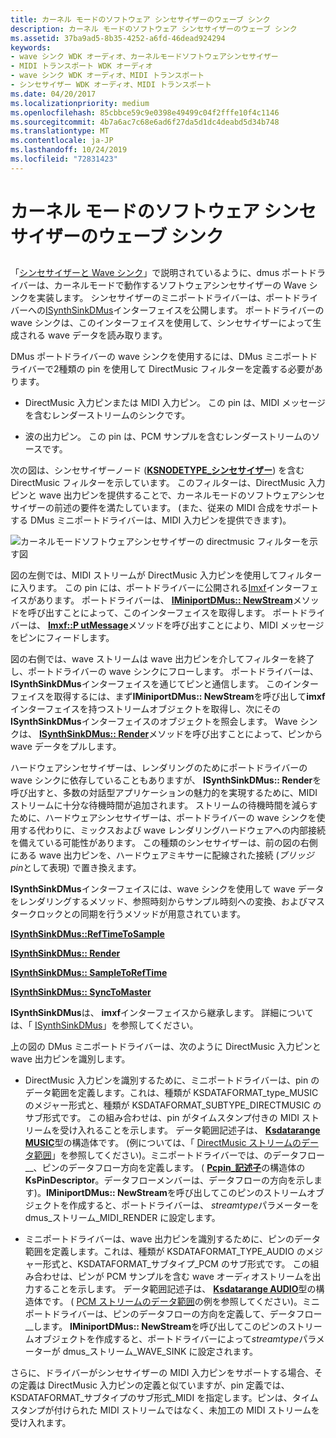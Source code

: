 ```yaml
---
title: カーネル モードのソフトウェア シンセサイザーのウェーブ シンク
description: カーネル モードのソフトウェア シンセサイザーのウェーブ シンク
ms.assetid: 37ba9ad5-8b35-4252-a6fd-46dead924294
keywords:
- wave シンク WDK オーディオ、カーネルモードソフトウェアシンセサイザー
- MIDI トランスポート WDK オーディオ
- wave シンク WDK オーディオ、MIDI トランスポート
- シンセサイザー WDK オーディオ、MIDI トランスポート
ms.date: 04/20/2017
ms.localizationpriority: medium
ms.openlocfilehash: 85cbbce59c9e0398e49499c04f2fffe10f4c1146
ms.sourcegitcommit: 4b7a6ac7c68e6ad6f27da5d1dc4deabd5d34b748
ms.translationtype: MT
ms.contentlocale: ja-JP
ms.lasthandoff: 10/24/2019
ms.locfileid: "72831423"
---
```

# <a name="a-wave-sink-for-kernel-mode-software-synthesizers"></a>カーネル モードのソフトウェア シンセサイザーのウェーブ シンク


## <span id="a_wave_sink_for_kernel_mode_software_synthesizers"></span><span id="A_WAVE_SINK_FOR_KERNEL_MODE_SOFTWARE_SYNTHESIZERS"></span>


「[シンセサイザーと Wave シンク](synthesizers-and-wave-sinks.md)」で説明されているように、dmus ポートドライバーは、カーネルモードで動作するソフトウェアシンセサイザーの Wave シンクを実装します。 シンセサイザーのミニポートドライバーは、ポートドライバーへの[ISynthSinkDMus](https://docs.microsoft.com/windows-hardware/drivers/ddi/dmusicks/nn-dmusicks-isynthsinkdmus)インターフェイスを公開します。 ポートドライバーの wave シンクは、このインターフェイスを使用して、シンセサイザーによって生成される wave データを読み取ります。

DMus ポートドライバーの wave シンクを使用するには、DMus ミニポートドライバーで2種類の pin を使用して DirectMusic フィルターを定義する必要があります。

-   DirectMusic 入力ピンまたは MIDI 入力ピン。 この pin は、MIDI メッセージを含むレンダーストリームのシンクです。

-   波の出力ピン。 この pin は、PCM サンプルを含むレンダーストリームのソースです。

次の図は、シンセサイザーノード ([**KSNODETYPE\_シンセサイザー**](https://docs.microsoft.com/windows-hardware/drivers/audio/ksnodetype-synthesizer)) を含む DirectMusic フィルターを示しています。 このフィルターは、DirectMusic 入力ピンと wave 出力ピンを提供することで、カーネルモードのソフトウェアシンセサイザーの前述の要件を満たしています。 (また、従来の MIDI 合成をサポートする DMus ミニポートドライバーは、MIDI 入力ピンを提供できます)。

![カーネルモードソフトウェアシンセサイザーの directmusic フィルターを示す図](images/wavesink.png)

図の左側では、MIDI ストリームが DirectMusic 入力ピンを使用してフィルターに入ります。 この pin には、ポートドライバーに公開される[Imxf](https://docs.microsoft.com/windows-hardware/drivers/ddi/dmusicks/nn-dmusicks-imxf)インターフェイスがあります。 ポートドライバーは、 [**IMiniportDMus:: NewStream**](https://docs.microsoft.com/windows-hardware/drivers/ddi/dmusicks/nf-dmusicks-iminiportdmus-newstream)メソッドを呼び出すことによって、このインターフェイスを取得します。 ポートドライバーは、 [**Imxf::P utMessage**](https://docs.microsoft.com/windows-hardware/drivers/ddi/dmusicks/nf-dmusicks-imxf-putmessage)メソッドを呼び出すことにより、MIDI メッセージをピンにフィードします。

図の右側では、wave ストリームは wave 出力ピンを介してフィルターを終了し、ポートドライバーの wave シンクにフローします。 ポートドライバーは、 **ISynthSinkDMus**インターフェイスを通じてピンと通信します。 このインターフェイスを取得するには、まず**IMiniportDMus:: NewStream**を呼び出して**imxf**インターフェイスを持つストリームオブジェクトを取得し、次にその**ISynthSinkDMus**インターフェイスのオブジェクトを照会します。 Wave シンクは、 [**ISynthSinkDMus:: Render**](https://docs.microsoft.com/windows-hardware/drivers/ddi/dmusicks/nf-dmusicks-isynthsinkdmus-render)メソッドを呼び出すことによって、ピンから wave データをプルします。

ハードウェアシンセサイザーは、レンダリングのためにポートドライバーの wave シンクに依存していることもありますが、 **ISynthSinkDMus:: Render**を呼び出すと、多数の対話型アプリケーションの魅力的を実現するために、MIDI ストリームに十分な待機時間が追加されます。 ストリームの待機時間を減らすために、ハードウェアシンセサイザーは、ポートドライバーの wave シンクを使用する代わりに、ミックスおよび wave レンダリングハードウェアへの内部接続を備えている可能性があります。 この種類のシンセサイザーは、前の図の右側にある wave 出力ピンを、ハードウェアミキサーに配線された接続 (*ブリッジ pin*として表現) で置き換えます。

**ISynthSinkDMus**インターフェイスには、wave シンクを使用して wave データをレンダリングするメソッド、参照時刻からサンプル時刻への変換、およびマスタークロックとの同期を行うメソッドが用意されています。

[**ISynthSinkDMus::RefTimeToSample**](https://docs.microsoft.com/windows-hardware/drivers/ddi/dmusicks/nf-dmusicks-isynthsinkdmus-reftimetosample)

[**ISynthSinkDMus:: Render**](https://docs.microsoft.com/windows-hardware/drivers/ddi/dmusicks/nf-dmusicks-isynthsinkdmus-render)

[**ISynthSinkDMus:: SampleToRefTime**](https://docs.microsoft.com/windows-hardware/drivers/ddi/dmusicks/nf-dmusicks-isynthsinkdmus-sampletoreftime)

[**ISynthSinkDMus:: SyncToMaster**](https://docs.microsoft.com/windows-hardware/drivers/ddi/dmusicks/nf-dmusicks-isynthsinkdmus-synctomaster)

**ISynthSinkDMus**は、 **imxf**インターフェイスから継承します。 詳細については、「 [ISynthSinkDMus](https://docs.microsoft.com/windows-hardware/drivers/ddi/dmusicks/nn-dmusicks-isynthsinkdmus)」を参照してください。

上の図の DMus ミニポートドライバーは、次のように DirectMusic 入力ピンと wave 出力ピンを識別します。

-   DirectMusic 入力ピンを識別するために、ミニポートドライバーは、pin のデータ範囲を定義します。これは、種類が KSDATAFORMAT\_type\_MUSIC のメジャー形式と、種類が KSDATAFORMAT\_SUBTYPE\_DIRECTMUSIC のサブ形式です。 この組み合わせは、pin がタイムスタンプ付きの MIDI ストリームを受け入れることを示します。 データ範囲記述子は、 [**Ksdatarange MUSIC**](https://docs.microsoft.com/windows-hardware/drivers/ddi/ksmedia/ns-ksmedia-ksdatarange_music)型の構造体です。 (例については、「 [DirectMusic ストリームのデータ範囲](directmusic-stream-data-range.md)」を参照してください)。ミニポートドライバーでは、のデータフロー\_\_、ピンのデータフロー方向を定義します。 ( [**Pcpin\_記述子**](https://docs.microsoft.com/windows-hardware/drivers/ddi/portcls/ns-portcls-pcpin_descriptor)の構造体の**KsPinDescriptor**。データフローメンバーは、データフローの方向を示します)。**IMiniportDMus:: NewStream**を呼び出してこのピンのストリームオブジェクトを作成すると、ポートドライバーは、 *streamtype*パラメーターを dmus\_ストリーム\_MIDI\_RENDER に設定します。

-   ミニポートドライバーは、wave 出力ピンを識別するために、ピンのデータ範囲を定義します。これは、種類が KSDATAFORMAT\_TYPE\_AUDIO のメジャー形式と、KSDATAFORMAT\_サブタイプ\_PCM のサブ形式です。 この組み合わせは、ピンが PCM サンプルを含む wave オーディオストリームを出力することを示します。 データ範囲記述子は、 [**Ksdatarange AUDIO**](https://docs.microsoft.com/windows-hardware/drivers/ddi/ksmedia/ns-ksmedia-ksdatarange_audio)型の構造体です。 ( [PCM ストリームのデータ範囲](pcm-stream-data-range.md)の例を参照してください)。ミニポートドライバーは、ピンのデータフローの方向を定義して、データフロー\_\_します。 **IMiniportDMus:: NewStream**を呼び出してこのピンのストリームオブジェクトを作成すると、ポートドライバーによって*streamtype*パラメーターが dmus\_ストリーム\_WAVE\_SINK に設定されます。

さらに、ドライバーがシンセサイザーの MIDI 入力ピンをサポートする場合、その定義は DirectMusic 入力ピンの定義と似ていますが、pin 定義では、KSDATAFORMAT\_サブタイプのサブ形式\_MIDI を指定します。ピンは、タイムスタンプが付けられた MIDI ストリームではなく、未加工の MIDI ストリームを受け入れます。

 

 




